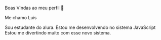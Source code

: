 Boas Vindas ao meu perfil 💙

Me chamo Luis

Sou estudante do alura.
Estou me desenvolvendo no sistema JavaScript
Estou me divertindo muito com esse novo sistema.
